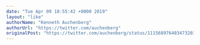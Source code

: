 ```yaml
---
date: "Tue Apr 09 18:55:42 +0000 2019"
layout: "like"
authorName: "Kenneth Auchenberg"
authorUrl: "https://twitter.com/auchenberg"
originalPost: "https://twitter.com/auchenberg/status/1115689764034732032"
---
```


